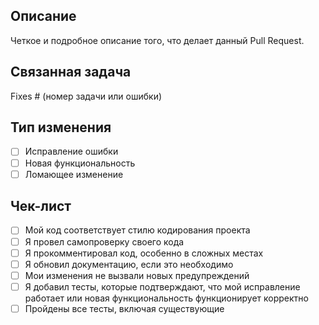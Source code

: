 ## Описание
Четкое и подробное описание того, что делает данный Pull Request.

## Связанная задача
Fixes # (номер задачи или ошибки)

## Тип изменения
- [ ] Исправление ошибки
- [ ] Новая функциональность
- [ ] Ломающее изменение

## Чек-лист
- [ ] Мой код соответствует стилю кодирования проекта
- [ ] Я провел самопроверку своего кода
- [ ] Я прокомментировал код, особенно в сложных местах
- [ ] Я обновил документацию, если это необходимо
- [ ] Мои изменения не вызвали новых предупреждений
- [ ] Я добавил тесты, которые подтверждают, что мой исправление работает или новая функциональность функционирует корректно
- [ ] Пройдены все тесты, включая существующие
